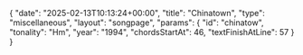{
    "date": "2025-02-13T10:13:24+00:00",
    "title": "Chinatown",
    "type": "miscellaneous",
    "layout": "songpage",
    "params": {
        "id": "chinatow",
        "tonality": "Hm",
        "year": "1994",
        "chordsStartAt": 46,
        "textFinishAtLine": 57
    }
}